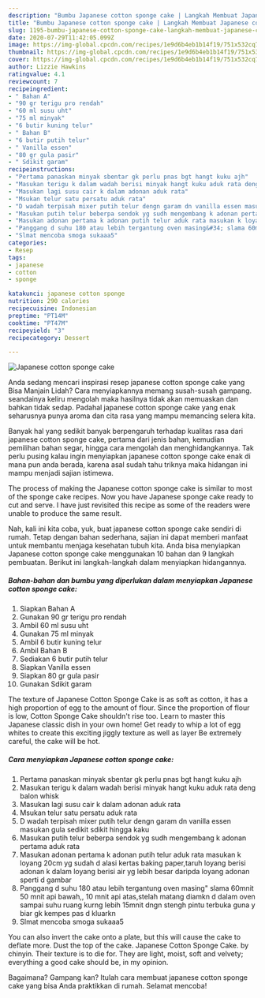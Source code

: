 ```yaml
---
description: "Bumbu Japanese cotton sponge cake | Langkah Membuat Japanese cotton sponge cake Yang Bisa Manjain Lidah"
title: "Bumbu Japanese cotton sponge cake | Langkah Membuat Japanese cotton sponge cake Yang Bisa Manjain Lidah"
slug: 1195-bumbu-japanese-cotton-sponge-cake-langkah-membuat-japanese-cotton-sponge-cake-yang-bisa-manjain-lidah
date: 2020-07-29T11:42:05.099Z
image: https://img-global.cpcdn.com/recipes/1e9d6b4eb1b14f19/751x532cq70/japanese-cotton-sponge-cake-foto-resep-utama.jpg
thumbnail: https://img-global.cpcdn.com/recipes/1e9d6b4eb1b14f19/751x532cq70/japanese-cotton-sponge-cake-foto-resep-utama.jpg
cover: https://img-global.cpcdn.com/recipes/1e9d6b4eb1b14f19/751x532cq70/japanese-cotton-sponge-cake-foto-resep-utama.jpg
author: Lizzie Hawkins
ratingvalue: 4.1
reviewcount: 7
recipeingredient:
- " Bahan A"
- "90 gr terigu pro rendah"
- "60 ml susu uht"
- "75 ml minyak"
- "6 butir kuning telur"
- " Bahan B"
- "6 butir putih telur"
- " Vanilla essen"
- "80 gr gula pasir"
- " Sdikit garam"
recipeinstructions:
- "Pertama panaskan minyak sbentar gk perlu pnas bgt hangt kuku ajh"
- "Masukan terigu k dalam wadah berisi minyak hangt kuku aduk rata deng balon whisk"
- "Masukan lagi susu cair k dalam adonan aduk rata"
- "Msukan telur satu persatu aduk rata"
- "D wadah terpisah mixer putih telur dengn garam dn vanilla essen masukan gula sedikit sdikit hingga kaku"
- "Masukan putih telur beberpa sendok yg sudh mengembang k adonan pertama aduk rata"
- "Masukan adonan pertama k adonan putih telur aduk rata masukan k loyang 20cm yg sudah d alasi kertas baking paper,taruh loyang berisi adonan k dalam loyang berisi air yg lebih besar daripda loyang adonan sperti d gambar"
- "Panggang d suhu 180 atau lebih tergantung oven masing&#34; slama 60mnit 50 mnit api bawah,, 10 mnit api atas,stelah matang diamkn d dalam oven sampai suhu ruang kurng lebih 15mnit dngn stengh pintu terbuka guna y biar gk kempes pas d kluarkn"
- "Slmat mencoba smoga sukaaa5"
categories:
- Resep
tags:
- japanese
- cotton
- sponge

katakunci: japanese cotton sponge 
nutrition: 290 calories
recipecuisine: Indonesian
preptime: "PT14M"
cooktime: "PT47M"
recipeyield: "3"
recipecategory: Dessert

---
```



![Japanese cotton sponge cake](https://img-global.cpcdn.com/recipes/1e9d6b4eb1b14f19/751x532cq70/japanese-cotton-sponge-cake-foto-resep-utama.jpg)

Anda sedang mencari inspirasi resep japanese cotton sponge cake yang Bisa Manjain Lidah? Cara menyiapkannya memang susah-susah gampang. seandainya keliru mengolah maka hasilnya tidak akan memuaskan dan bahkan tidak sedap. Padahal japanese cotton sponge cake yang enak seharusnya punya aroma dan cita rasa yang mampu memancing selera kita.

Banyak hal yang sedikit banyak berpengaruh terhadap kualitas rasa dari japanese cotton sponge cake, pertama dari jenis bahan, kemudian pemilihan bahan segar, hingga cara mengolah dan menghidangkannya. Tak perlu pusing kalau ingin menyiapkan japanese cotton sponge cake enak di mana pun anda berada, karena asal sudah tahu triknya maka hidangan ini mampu menjadi sajian istimewa.

The process of making the Japanese cotton sponge cake is similar to most of the sponge cake recipes. Now you have Japanese sponge cake ready to cut and serve. I have just revisited this recipe as some of the readers were unable to produce the same result.


Nah, kali ini kita coba, yuk, buat japanese cotton sponge cake sendiri di rumah. Tetap dengan bahan sederhana, sajian ini dapat memberi manfaat untuk membantu menjaga kesehatan tubuh kita. Anda bisa menyiapkan Japanese cotton sponge cake menggunakan 10 bahan dan 9 langkah pembuatan. Berikut ini langkah-langkah dalam menyiapkan hidangannya.

<!--inarticleads1-->

##### Bahan-bahan dan bumbu yang diperlukan dalam menyiapkan Japanese cotton sponge cake:

1. Siapkan  Bahan A
1. Gunakan 90 gr terigu pro rendah
1. Ambil 60 ml susu uht
1. Gunakan 75 ml minyak
1. Ambil 6 butir kuning telur
1. Ambil  Bahan B
1. Sediakan 6 butir putih telur
1. Siapkan  Vanilla essen
1. Siapkan 80 gr gula pasir
1. Gunakan  Sdikit garam


The texture of Japanese Cotton Sponge Cake is as soft as cotton, it has a high proportion of egg to the amount of flour. Since the proportion of flour is low, Cotton Sponge Cake shouldn&#39;t rise too. Learn to master this Japanese classic dish in your own home! Get ready to whip a lot of egg whites to create this exciting jiggly texture as well as layer Be extremely careful, the cake will be hot. 

<!--inarticleads2-->

##### Cara menyiapkan Japanese cotton sponge cake:

1. Pertama panaskan minyak sbentar gk perlu pnas bgt hangt kuku ajh
1. Masukan terigu k dalam wadah berisi minyak hangt kuku aduk rata deng balon whisk
1. Masukan lagi susu cair k dalam adonan aduk rata
1. Msukan telur satu persatu aduk rata
1. D wadah terpisah mixer putih telur dengn garam dn vanilla essen masukan gula sedikit sdikit hingga kaku
1. Masukan putih telur beberpa sendok yg sudh mengembang k adonan pertama aduk rata
1. Masukan adonan pertama k adonan putih telur aduk rata masukan k loyang 20cm yg sudah d alasi kertas baking paper,taruh loyang berisi adonan k dalam loyang berisi air yg lebih besar daripda loyang adonan sperti d gambar
1. Panggang d suhu 180 atau lebih tergantung oven masing&#34; slama 60mnit 50 mnit api bawah,, 10 mnit api atas,stelah matang diamkn d dalam oven sampai suhu ruang kurng lebih 15mnit dngn stengh pintu terbuka guna y biar gk kempes pas d kluarkn
1. Slmat mencoba smoga sukaaa5


You can also invert the cake onto a plate, but this will cause the cake to deflate more. Dust the top of the cake. Japanese Cotton Sponge Cake. by chinyin. Their texture is to die for. They are light, moist, soft and velvety; everything a good cake should be, in my opinion. 

Bagaimana? Gampang kan? Itulah cara membuat japanese cotton sponge cake yang bisa Anda praktikkan di rumah. Selamat mencoba!
